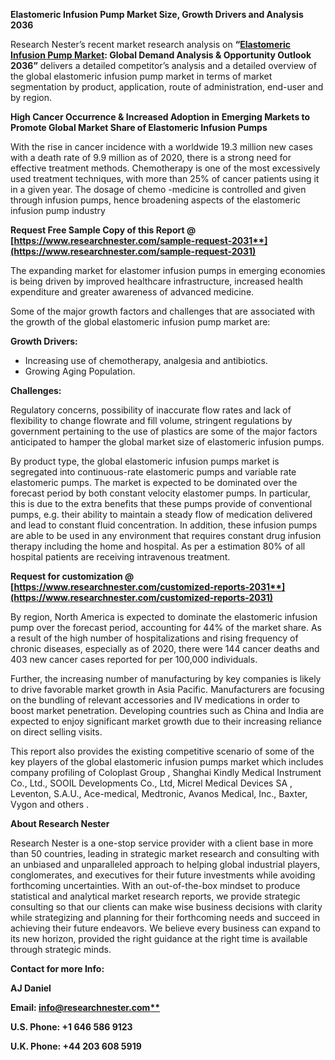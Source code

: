 ﻿**Elastomeric Infusion Pump Market Size, Growth Drivers and Analysis 2036**

Research Nester’s recent market research analysis on **“[Elastomeric   Infusion Pump Market](https://www.researchnester.com/reports/elastomeric-infusion-pumps-market/2031): Global Demand Analysis & Opportunity Outlook 2036”** delivers a detailed competitor’s analysis and a detailed overview of the global elastomeric infusion pump market in terms of market segmentation by product, application, route of administration, end-user and by region. 

**High Cancer Occurrence & Increased Adoption in Emerging Markets to Promote Global Market Share of Elastomeric Infusion Pumps** 

With the rise in cancer incidence with a worldwide 19.3 million new cases with a death rate of 9.9 million as of 2020, there is a strong need for effective treatment methods. Chemotherapy is one of the most excessively used treatment techniques, with more than 25% of cancer patients using it in a given year. The dosage of chemo -medicine is controlled and given through infusion pumps, hence broadening aspects of the elastomeric infusion pump industry  

**Request Free Sample Copy of this Report @ [https://www.researchnester.com/sample-request-2031**](https://www.researchnester.com/sample-request-2031)**

The expanding market for elastomer infusion pumps in emerging economies is being driven by improved healthcare infrastructure, increased health expenditure and greater awareness of advanced medicine. 

Some of the major growth factors and challenges that are associated with the growth of the global elastomeric infusion pump market are:

**Growth Drivers:**

- Increasing use of chemotherapy, analgesia and antibiotics.
- Growing Aging Population.

**Challenges:**

Regulatory concerns, possibility of inaccurate flow rates and lack of flexibility to change flowrate and fill volume, stringent regulations by government pertaining to the use of plastics are some of the major factors anticipated to hamper the global market size of elastomeric infusion pumps.

By product type, the global elastomeric infusion pumps market is segregated into continuous-rate elastomeric pumps and variable rate elastomeric pumps. The market is expected to be dominated over the forecast period by both constant velocity elastomer pumps. In particular, this is due to the extra benefits that these pumps provide of conventional pumps, e.g. their ability to maintain a steady flow of medication delivered and lead to constant fluid concentration. In addition, these infusion pumps are able to be used in any environment that requires constant drug infusion therapy including the home and hospital. As per a estimation 80% of all hospital patients are receiving intravenous treatment.

**Request for customization @ [https://www.researchnester.com/customized-reports-2031**](https://www.researchnester.com/customized-reports-2031)**

By region, North America is expected to dominate the elastomeric infusion pump over the forecast period, accounting for 44% of the market share. As a result of the high number of hospitalizations and rising frequency of chronic diseases, especially as of 2020, there were 144 cancer deaths and 403 new cancer cases reported for per 100,000 individuals.

Further, the increasing number of manufacturing by key companies is likely to drive favorable market growth in Asia Pacific. Manufacturers are focusing on the bundling of relevant accessories and IV medications in order to boost market penetration. Developing countries such as China and India are expected to enjoy significant market growth due to their increasing reliance on direct selling visits.

This report also provides the existing competitive scenario of some of the key players of the global elastomeric infusion pumps  market which includes company profiling of Coloplast Group , Shanghai Kindly Medical Instrument Co., Ltd., SOOIL Developments Co., Ltd, Micrel Medical Devices SA , Leventon, S.A.U., Ace-medical, Medtronic, Avanos Medical, Inc., Baxter, Vygon and others .

**About Research Nester**

Research Nester is a one-stop service provider with a client base in more than 50 countries, leading in strategic market research and consulting with an unbiased and unparalleled approach to helping global industrial players, conglomerates, and executives for their future investments while avoiding forthcoming uncertainties. With an out-of-the-box mindset to produce statistical and analytical market research reports, we provide strategic consulting so that our clients can make wise business decisions with clarity while strategizing and planning for their forthcoming needs and succeed in achieving their future endeavors. We believe every business can expand to its new horizon, provided the right guidance at the right time is available through strategic minds.

**Contact for more Info:**

**AJ Daniel**

**Email: [info@researchnester.com**](mailto:info@researchnester.com)**

**U.S. Phone: +1 646 586 9123** 

**U.K. Phone: +44 203 608 5919**
